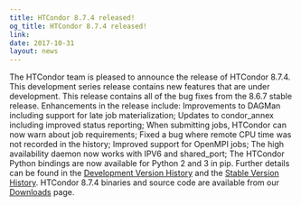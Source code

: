 ```yaml
---
title: HTCondor 8.7.4 released!
og_title: HTCondor 8.7.4 released!
link: 
date: 2017-10-31
layout: news
---
```


The HTCondor team is pleased to announce the release of HTCondor 8.7.4. This development series release contains new features that are under development. This release contains all of the bug fixes from the 8.6.7 stable release.  Enhancements in the release include: Improvements to DAGMan including support for late job materialization; Updates to condor_annex including improved status reporting; When submitting jobs, HTCondor can now warn about job requirements; Fixed a bug where remote CPU time was not recorded in the history; Improved support for OpenMPI jobs; The high availability daemon now works with IPV6 and shared_port; The HTCondor Python bindings are now available for Python 2 and 3 in pip.  Further details can be found in the <a href="http://htcondor.org/manual/v8.7.4/11_2Development_Release.html"> Development Version History</a> and the <a href="http://htcondor.org/manual/v8.7.4/11_4Stable_Release.html"> Stable Version History</a>. HTCondor 8.7.4 binaries and source code are available from our <a href="http://htcondor.org/downloads/">Downloads</a> page. 
